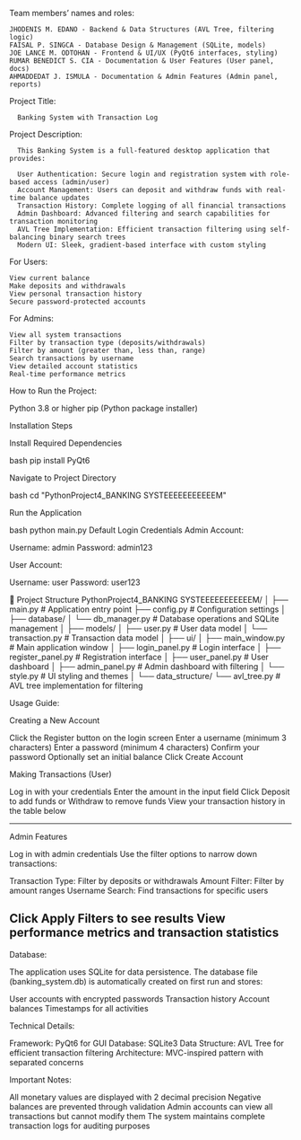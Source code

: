 
Team members’ names and roles:

    JHODENIS M. EDANO - Backend & Data Structures (AVL Tree, filtering logic)
    FAISAL P. SINGCA - Database Design & Management (SQLite, models)
    JOE LANCE M. ODTOHAN - Frontend & UI/UX (PyQt6 interfaces, styling)
    RUMAR BENEDICT S. CIA - Documentation & User Features (User panel, docs)
    AHMADDEDAT J. ISMULA - Documentation & Admin Features (Admin panel, reports)



Project Title: 

      Banking System with Transaction Log

Project Description:

      This Banking System is a full-featured desktop application that provides:

      User Authentication: Secure login and registration system with role-based access (admin/user)
      Account Management: Users can deposit and withdraw funds with real-time balance updates
      Transaction History: Complete logging of all financial transactions
      Admin Dashboard: Advanced filtering and search capabilities for transaction monitoring
      AVL Tree Implementation: Efficient transaction filtering using self-balancing binary search trees
      Modern UI: Sleek, gradient-based interface with custom styling

For Users:

    View current balance
    Make deposits and withdrawals
    View personal transaction history
    Secure password-protected accounts

For Admins:

    View all system transactions
    Filter by transaction type (deposits/withdrawals)
    Filter by amount (greater than, less than, range)
    Search transactions by username
    View detailed account statistics
    Real-time performance metrics

 How to Run the Project:


Python 3.8 or higher
pip (Python package installer)

Installation Steps

Install Required Dependencies

bash   pip install PyQt6

Navigate to Project Directory

bash   cd "PythonProject4_BANKING SYSTEEEEEEEEEEEM"

Run the Application

bash   python main.py
Default Login Credentials
Admin Account:

Username: admin
Password: admin123

User Account:

Username: user
Password: user123

📁 Project Structure
PythonProject4_BANKING SYSTEEEEEEEEEEEM/
│
├── main.py                 # Application entry point
├── config.py              # Configuration settings
│
├── database/
│   └── db_manager.py      # Database operations and SQLite management
│
├── models/
│   ├── user.py            # User data model
│   └── transaction.py     # Transaction data model
│
├── ui/
│   ├── main_window.py     # Main application window
│   ├── login_panel.py     # Login interface
│   ├── register_panel.py  # Registration interface
│   ├── user_panel.py      # User dashboard
│   ├── admin_panel.py     # Admin dashboard with filtering
│   └── style.py           # UI styling and themes
│
└── data_structure/
    └── avl_tree.py        # AVL tree implementation for filtering

 
 
 Usage Guide:
 
Creating a New Account

Click the Register button on the login screen
Enter a username (minimum 3 characters)
Enter a password (minimum 4 characters)
Confirm your password
Optionally set an initial balance
Click Create Account

Making Transactions (User)

Log in with your credentials
Enter the amount in the input field
Click Deposit to add funds or Withdraw to remove funds
View your transaction history in the table below

--------------------------------------------
Admin Features

Log in with admin credentials
Use the filter options to narrow down transactions:

Transaction Type: Filter by deposits or withdrawals
Amount Filter: Filter by amount ranges
Username Search: Find transactions for specific users


Click Apply Filters to see results
View performance metrics and transaction statistics
--------------------------------------------

 Database:
 
The application uses SQLite for data persistence. The database file (banking_system.db) is automatically created on first run and stores:

User accounts with encrypted passwords
Transaction history
Account balances
Timestamps for all activities

Technical Details:

Framework: PyQt6 for GUI
Database: SQLite3
Data Structure: AVL Tree for efficient transaction filtering
Architecture: MVC-inspired pattern with separated concerns

Important Notes:

All monetary values are displayed with 2 decimal precision
Negative balances are prevented through validation
Admin accounts can view all transactions but cannot modify them
The system maintains complete transaction logs for auditing purposes
